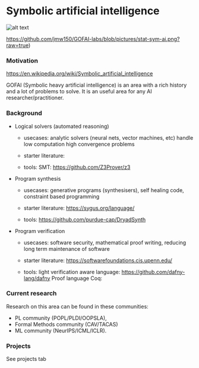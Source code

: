 # Symbolic artificial intelligence

![alt text](https://github.com/Jmw150/GOFAI-labs/blob/master/pictures/stat-sym-ai.png?raw=true)

https://github.com/jmw150/GOFAI-labs/blob/pictures/stat-sym-ai.png?raw=true)

### Motivation

https://en.wikipedia.org/wiki/Symbolic_artificial_intelligence

GOFAI (Symbolic heavy artificial intelligence) is an area with a rich history and a lot of problems to solve. It is an useful area for any AI researcher/practitioner.

### Background

- Logical solvers (automated reasoning)

    - usecases: analytic solvers (neural nets, vector machines, etc) handle low computation high convergence problems

    - starter literature:

    - tools:
        SMT: https://github.com/Z3Prover/z3

- Program synthesis

    - usecases: generative programs (synthesisers), self healing code, constraint based programming

    - starter literature:
            https://sygus.org/language/

    - tools:
            https://github.com/purdue-cap/DryadSynth
        

- Program verification

    - usecases: software security, mathematical proof writing, reducing long term maintenance of software

    - starter literature:
        https://softwarefoundations.cis.upenn.edu/

    - tools:
        light verification aware language: https://github.com/dafny-lang/dafny
        Proof language Coq:



### Current research

Research on this area can be found in these communities: 
- PL community (POPL/PLDI/OOPSLA), 
- Formal Methods community (CAV/TACAS) 
- ML community (NeurIPS/ICML/ICLR).

### Projects

See projects tab


